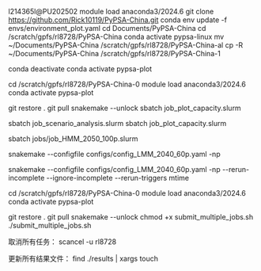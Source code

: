 l214365l@PU202502
module load anaconda3/2024.6
git clone https://github.com/Rick10119/PyPSA-China.git
conda env update -f envs/environment_plot.yaml
cd Documents/PyPSA-China
cd /scratch/gpfs/rl8728/PyPSA-China
conda activate pypsa-linux
mv ~/Documents/PyPSA-China /scratch/gpfs/rl8728/PyPSA-China-al
cp -R ~/Documents/PyPSA-China /scratch/gpfs/rl8728/PyPSA-China-1

conda deactivate
conda activate pypsa-plot

cd /scratch/gpfs/rl8728/PyPSA-China-0
module load anaconda3/2024.6
conda activate pypsa-plot

git restore .
git pull
snakemake --unlock
sbatch job_plot_capacity.slurm

sbatch job_scenario_analysis.slurm
sbatch job_plot_capacity.slurm

sbatch jobs/job_HMM_2050_100p.slurm

snakemake --configfile configs/config_LMM_2040_60p.yaml -np

snakemake --configfile configs/config_LMM_2040_60p.yaml -np --rerun-incomplete --ignore-incomplete --rerun-triggers mtime

cd /scratch/gpfs/rl8728/PyPSA-China-0
module load anaconda3/2024.6
conda activate pypsa-plot

git restore .
git pull
snakemake --unlock
chmod +x submit_multiple_jobs.sh 
./submit_multiple_jobs.sh


取消所有任务：
scancel -u rl8728

更新所有结果文件：
find ./results | xargs touch
